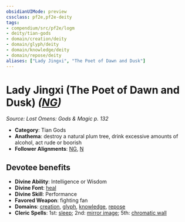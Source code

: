 ```yaml
---
obsidianUIMode: preview
cssclass: pf2e,pf2e-deity
tags:
- compendium/src/pf2e/logm
- deity/tian-gods
- domain/creation/deity
- domain/glyph/deity
- domain/knowledge/deity
- domain/repose/deity
aliases: ["Lady Jingxi", "The Poet of Dawn and Dusk"]
---
```

# Lady Jingxi (The Poet of Dawn and Dusk) *([NG](rules/traits/ng-b1.md "Neutral Good Alignment Trait"))*  
*Source: Lost Omens: Gods & Magic p. 132*  

- **Category**: Tian Gods
- **Anathema**: destroy a natural plum tree, drink excessive amounts of alcohol, act rude or boorish
- **Follower Alignments**: [NG](rules/traits/ng-b1.md "Neutral Good Alignment Trait"), [N](rules/traits/n-b1.md "Neutral Alignment Trait")

## Devotee benefits

- **Divine Ability**: Intelligence or Wisdom
- **Divine Font**: [heal](heal.md)
- **Divine Skill**: Performance
- **Favored Weapon**: fighting fan
- **Domains**: [creation](Reference/Compendium/Setting/domains.md#Creation), [glyph](Reference/Compendium/Setting/domains.md#Glyph), [knowledge](Reference/Compendium/Setting/domains.md#Knowledge), [repose](Reference/Compendium/Setting/domains.md#Repose)
- **Cleric Spells**: 1st: [sleep](Reference/Compendium/Spells/sleep.md); 2nd: [mirror image](mirror-image.md); 5th: [chromatic wall](chromatic-wall.md)